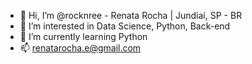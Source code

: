 - 👋 Hi, I’m @rocknree - Renata Rocha | Jundiaí, SP - BR
- 👀 I’m interested in Data Science, Python, Back-end
- 🌱 I’m currently learning Python
- 📫 renatarocha.e@gmail.com

<!---
rocknree/rocknree is a ✨ special ✨ repository because its `README.md` (this file) appears on your GitHub profile.
You can click the Preview link to take a look at your changes.
--->
